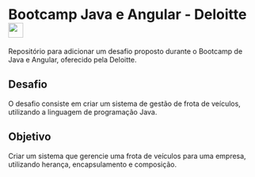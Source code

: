 # Bootcamp Java e Angular - Deloitte <img height="30" width="30" src="https://cdn-icons-png.flaticon.com/128/311/311334.png" />
          

Repositório para adicionar um desafio proposto durante o Bootcamp de Java e Angular, oferecido pela Deloitte.

## Desafio
O desafio consiste em criar um sistema de gestão de frota de veículos, utilizando a linguagem de programação Java.

## Objetivo
Criar um sistema que gerencie uma frota de veículos para uma empresa, utilizando herança, encapsulamento e composição.

